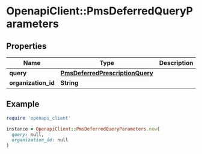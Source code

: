 # OpenapiClient::PmsDeferredQueryParameters

## Properties

| Name | Type | Description | Notes |
| ---- | ---- | ----------- | ----- |
| **query** | [**PmsDeferredPrescriptionQuery**](PmsDeferredPrescriptionQuery.md) |  | [optional] |
| **organization_id** | **String** |  | [optional] |

## Example

```ruby
require 'openapi_client'

instance = OpenapiClient::PmsDeferredQueryParameters.new(
  query: null,
  organization_id: null
)
```

